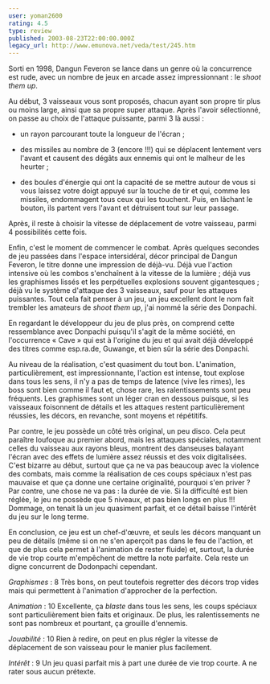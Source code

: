 ```yaml
---
user: yoman2600
rating: 4.5
type: review
published: 2003-08-23T22:00:00.000Z
legacy_url: http://www.emunova.net/veda/test/245.htm
---
```

Sorti en 1998, Dangun Feveron se lance dans un genre où la concurrence est rude, avec un nombre de jeux en arcade assez impressionnant : le _shoot them up_.  

  

Au début, 3 vaisseaux vous sont proposés, chacun ayant son propre tir plus ou moins large, ainsi que sa propre super attaque. Après l'avoir sélectionné, on passe au choix de l'attaque puissante, parmi 3 là aussi :  

  

- un rayon parcourant toute la longueur de l'écran ;  

- des missiles au nombre de 3 (encore !!!) qui se déplacent lentement vers l'avant et causent des dégâts aux ennemis qui ont le malheur de les heurter ;  

- des boules d'énergie qui ont la capacité de se mettre autour de vous si vous laissez votre doigt appuyé sur la touche de tir et qui, comme les missiles, endommagent tous ceux qui les touchent. Puis, en lâchant le bouton, ils partent vers l'avant et détruisent tout sur leur passage.  

  

Après, il reste à choisir la vitesse de déplacement de votre vaisseau, parmi 4 possibilités cette fois.  

  

Enfin, c'est le moment de commencer le combat. Après quelques secondes de jeu passées dans l'espace intersidéral, décor principal de Dangun Feveron, le titre donne une impression de déjà-vu. Déjà vue l'action intensive où les combos s'enchaînent à la vitesse de la lumière ; déjà vus les graphismes lissés et les perpétuelles explosions souvent gigantesques ; déjà vu le système d'attaque des 3 vaisseaux, sauf pour les attaques puissantes. Tout cela fait penser à un jeu, un jeu excellent dont le nom fait trembler les amateurs de _shoot them up_, j'ai nommé la série des Donpachi.  

  

En regardant le développeur du jeu de plus près, on comprend cette ressemblance avec Donpachi puisqu'il s'agit de la même société, en l'occurrence « Cave » qui est à l'origine du jeu et qui avait déjà développé des titres comme esp.ra.de, Guwange, et bien sûr la série des Donpachi.  

  

Au niveau de la réalisation, c'est quasiment du tout bon. L'animation, particulièrement, est impressionnante, l'action est intense, tout explose dans tous les sens, il n'y a pas de temps de latence (vive les rimes), les boss sont bien comme il faut et, chose rare, les ralentissements sont peu fréquents. Les graphismes sont un léger cran en dessous puisque, si les vaisseaux foisonnent de détails et les attaques restent particulièrement réussies, les décors, en revanche, sont moyens et répétitifs.  

  

Par contre, le jeu possède un côté très original, un peu disco. Cela peut paraître loufoque au premier abord, mais les attaques spéciales, notamment celles du vaisseau aux rayons bleus, montrent des danseuses balayant l'écran avec des effets de lumière assez réussis et des voix digitalisées. C'est bizarre au début, surtout que ça ne va pas beaucoup avec la violence des combats, mais comme la réalisation de ces coups spéciaux n'est pas mauvaise et que ça donne une certaine originalité, pourquoi s'en priver ? Par contre, une chose ne va pas : la durée de vie. Si la difficulté est bien réglée, le jeu ne possède que 5 niveaux, et pas bien longs en plus !!! Dommage, on tenait là un jeu quasiment parfait, et ce détail baisse l'intérêt du jeu sur le long terme.  

  

En conclusion, ce jeu est un chef-d'œuvre, et seuls les décors manquant un peu de détails (même si on ne s'en aperçoit pas dans le feu de l'action, et que de plus cela permet à l'animation de rester fluide) et, surtout, la durée de vie trop courte m'empêchent de mettre la note parfaite. Cela reste un digne concurrent de Dodonpachi cependant.  

  

  

_Graphismes_ : 8 Très bons, on peut toutefois regretter des décors trop vides mais qui permettent à l'animation d'approcher de la perfection.  

  

_Animation_ : 10 Excellente, ça _blaste_ dans tous les sens, les coups spéciaux sont particulièrement bien faits et originaux. De plus, les ralentissements ne sont pas nombreux et pourtant, ça grouille d'ennemis.  

  

_Jouabilité_ : 10 Rien à redire, on peut en plus régler la vitesse de déplacement de son vaisseau pour le manier plus facilement.  

  

_Intérêt_ : 9 Un jeu quasi parfait mis à part une durée de vie trop courte. A ne rater sous aucun prétexte.
